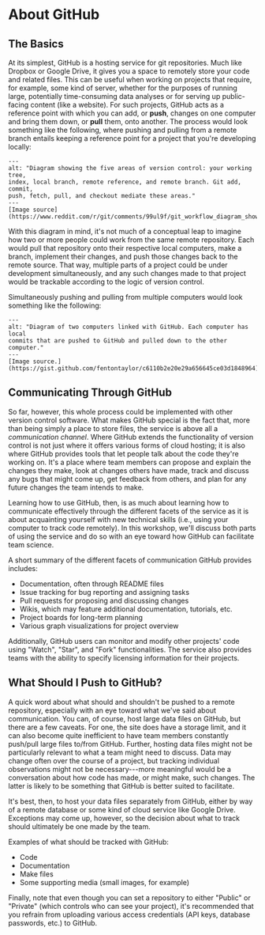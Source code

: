 About GitHub
============

The Basics
----------

At its simplest, GitHub is a hosting service for git repositories. Much like
Dropbox or Google Drive, it gives you a space to remotely store your code and
related files. This can be useful when working on projects that require, for
example, some kind of server, whether for the purposes of running large,
potentially time-consuming data analyses or for serving up public-facing
content (like a website). For such projects, GitHub acts as a reference point
with which you can add, or **push**, changes on one computer and bring them
down, or **pull** them, onto another. The process would look something like the
following, where pushing and pulling from a remote branch entails keeping a
reference point for a project that you're developing locally:

```{figure} ../img/github_workflow.png
---
alt: "Diagram showing the five areas of version control: your working tree,
index, local branch, remote reference, and remote branch. Git add, commit,
push, fetch, pull, and checkout mediate these areas."
---
[Image source](https://www.reddit.com/r/git/comments/99ul9f/git_workflow_diagram_showcasing_the_role_of/)
```

With this diagram in mind, it's not much of a conceptual leap to imagine how
two or more people could work from the same remote repository. Each would pull
that repository onto their respective local computers, make a branch, implement
their changes, and push those changes back to the remote source. That way,
multiple parts of a project could be under development simultaneously, and any
such changes made to that project would be trackable according to the logic of
version control.

Simultaneously pushing and pulling from multiple computers would look something
like the following:

```{figure} ../img/github_as_hub.png
---
alt: "Diagram of two computers linked with GitHub. Each computer has local
commits that are pushed to GitHub and pulled down to the other computer."
---
[Image source.](https://gist.github.com/fentontaylor/c6110b2e20e29a656645ce03d1848964)
```


Communicating Through GitHub
----------------------------

So far, however, this whole process could be implemented with other version
control software. What makes GitHub special is the fact that, more than being
simply a place to store files, the service is above all a _communication
channel_. Where GitHub extends the functionality of version control is not just
where it offers various forms of cloud hosting; it is also where GitHub
provides tools that let people talk about the code they're working on. It's a
place where team members can propose and explain the changes they make, look at
changes others have made, track and discuss any bugs that might come up, get
feedback from others, and plan for any future changes the team intends to make.

Learning how to use GitHub, then, is as much about learning how to communicate
effectively through the different facets of the service as it is about
acquainting yourself with new technical skills (i.e., using your computer to
track code remotely). In this workshop, we'll discuss both parts of using the
service and do so with an eye toward how GitHub can facilitate team science.

A short summary of the different facets of communication GitHub provides
includes:

* Documentation, often through README files
* Issue tracking for bug reporting and assigning tasks
* Pull requests for proposing and discussing changes
* Wikis, which may feature additional documentation, tutorials, etc.
* Project boards for long-term planning
* Various graph visualizations for project overview

Additionally, GitHub users can monitor and modify other projects' code using
"Watch", "Star", and "Fork" functionalities. The service also provides teams
with the ability to specify licensing information for their projects.

What Should I Push to GitHub?
-----------------------------

A quick word about what should and shouldn't be pushed to a remote repository,
especially with an eye toward what we've said about communication. You can, of
course, host large data files on GitHub, but there are a few caveats. For one,
the site does have a storage limit, and it can also become quite inefficient to
have team members constantly push/pull large files to/from GitHub. Further,
hosting data files might not be particularly relevant to what a team might need
to discuss. Data may change often over the course of a project, but tracking
individual observations might not be necessary---more meaningful would be a
conversation about how code has made, or might make, such changes. The latter
is likely to be something that GitHub is better suited to facilitate.

It's best, then, to host your data files separately from GitHub, either by way
of a remote database or some kind of cloud service like Google Drive.
Exceptions may come up, however, so the decision about what to track should
ultimately be one made by the team.

Examples of what should be tracked with GitHub:

* Code
* Documentation
* Make files
* Some supporting media (small images, for example)

Finally, note that even though you can set a repository to either "Public" or
"Private" (which controls who can see your project), it's recommended that you
refrain from uploading various access credentials (API keys, database
passwords, etc.) to GitHub.
